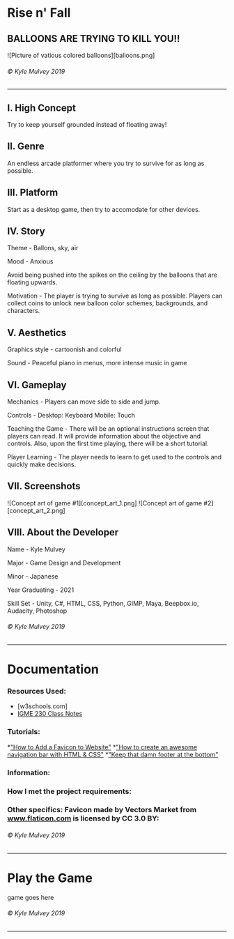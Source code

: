 # Rise n' Fall

## BALLOONS ARE TRYING TO KILL YOU!!

![Picture of vatious colored balloons][balloons.png]

###### &copy; Kyle Mulvey 2019

----------------------------------------------------
## I. High Concept
Try to keep yourself grounded instead of floating away!

## II. Genre
An endless arcade platformer where you try to survive for as long as possible.

## III. Platform
Start as a desktop game, then try to accomodate for other devices.

## IV. Story
Theme - Ballons, sky, air

Mood - Anxious

Avoid being pushed into the spikes on the ceiling by the balloons that are floating upwards.

Motivation - The player is trying to survive as long as possible. Players can collect coins to unlock new balloon color schemes, backgrounds, and characters.

## V. Aesthetics
Graphics style - cartoonish and colorful

Sound - Peaceful piano in menus, more intense music in game

## VI. Gameplay
Mechanics - Players can move side to side and jump.

Controls - Desktop: Keyboard Mobile: Touch

Teaching the Game - There will be an optional instructions screen that players can read. It will provide information about the objective and controls. Also, upon the first time playing, there will be a short tutorial.

Player Learning - The player needs to learn to get used to the controls and quickly make decisions.

## VII. Screenshots
![Concept art of game #1][concept_art_1.png]
![Concept art of game #2][concept_art_2.png]

## VIII. About the Developer
Name - Kyle Mulvey

Major - Game Design and Development

Minor - Japanese

Year Graduating - 2021

Skill Set - Unity, C#, HTML, CSS, Python, GIMP, Maya, Beepbox.io, Audacity, Photoshop
###### &copy; Kyle Mulvey 2019

----------------------------------------------------
# Documentation
### Resources Used: 
* [w3schools.com]
* [IGME 230 Class Notes](https://github.com/dccircuit/IGME-230-Spring-2019/tree/master/weekly)

### Tutorials: 
*["How to Add a Favicon to Website"](https://www.hostinger.com/tutorials/how-to-add-favicon-to-website)
*["How to create an awesome navigation bar with HTML & CSS"](https://www.youtube.com/watch?v=FEmysQARWFU)
*["Keep that damn footer at the bottom"](https://medium.com/@zerox/keep-that-damn-footer-at-the-bottom-c7a921cb9551)

### Information:

### How I met the project requirements:

### Other specifics: Favicon made by Vectors Market from www.flaticon.com is licensed by CC 3.0 BY:

###### &copy; Kyle Mulvey 2019

----------------------------------------------------
# Play the Game
game goes here
###### &copy; Kyle Mulvey 2019

----------------------------------------------------